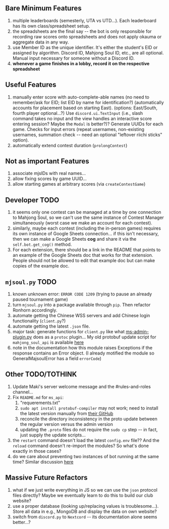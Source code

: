 ## Bare Minimum Features
1. multiple leaderboards (semesterly, UTA vs UTD...). Each leaderboard has its own class/spreadsheet setup.
1. the spreadsheets are the final say -- the bot is only responsible for recording raw scores onto spreadsheets and does not apply okauma or aggregate data in any way.
1. use Member ID as the unique identifier. It's either the student's EID or assigned by algorithm. Discord ID, Mahjong Soul ID, etc., are all optional. Manual input necessary for someone without a Discord ID.
1. **whenever a game finishes in a lobby, record it on the respective spreadsheet**

## Useful Features
1. manually enter score with auto-complete-able names (no need to remember/ask for EID; list EID by name for identification?) (automatically accounts for placement based on starting East). (options: East/South, fourth player optional...?) Use `discord.ui.TextInput` (i.e., slash command takes no input and the view handles an interactive score entering session? Maybe the `Modal` is better?)? Generate UUIDs for each game. Checks for input errors (repeat usernames, non-existing usernames, summation check -- need an optional "leftover riichi sticks" option).
1. automatically extend contest duration (`prolongContest`)

## Not as important Features
1. associate mjsIDs with real names...
1. allow fixing scores by game UUID...
1. allow starting games at arbitrary scores (via `createContestGame`)

## Developer TODO
1. it seems only one contest can be managed at a time by one connection to Mahjong Soul, so we can't use the same instance of Contest Manager simultaneously (worst case we make an account for each contest).
1. similarly, maybe each contest (including the in-person games) requires its own instance of Google Sheets connection... if this isn't necessary, then we can make a Google Sheets **cog** and share it via the `self.bot.get_cog()` method.
1. For each extension, there should be a link in the README that points to an example of the Google Sheets doc that works for that extension. People should not be allowed to edit that example doc but can make copies of the example doc.

## `mjsoul.py` TODO
1. known unknown error: `ERROR CODE 1209` (trying to pause an already paused tournament game)
1. turn `mjsoul.py` into a package available through `pip`. Then refactor Ronhorn accordingly.
1. automate getting the Chinese WSS servers and add Chinese login functionality (`client.py`?)
1. automate getting the latest `.json` file.
1. major task: generate functions for `client.py` like what [ms-admin-plugin.py](https://github.com/MahjongRepository/mahjong_soul_api/blob/master/ms_tournament/ms-admin-plugin.py) does as a `protoc` plugin... My old protobuf update script for `mahjong_soul_api` is available [here](https://github.com/peter1357908/Ronhorn/blob/578bbe39ba90bd7ecde4d6997e1337e53eab1aa6/modules/mahjongsoul/protocol/update_proto_liqi_admin.sh)
1. note in the documentation how this module raises Exceptions if the response contains an Error object. (I already motified the module so GeneralMajsoulError has a field `errorCode`)

## Other TODO/TOTHINK
1. Update Maki's server welcome message and the #rules-and-roles channel...
1. Fix `README.md` for `ms_api`:
    1. "requerements.txt"
    1. `sudo apt install protobuf-compiler` may not work; need to install the latest version manually from [their GitHub](https://github.com/protocolbuffers/protobuf/releases)
    1. reconcile the directory inconsistency in the proto update between the regular version versus the admin version
    1. updating the `.proto` files do not require the `sudo cp` step -- in fact, just supply the update scripts...
1. the `restart` command doesn't load the latest `config.env` file?? And the `reload` command doesn't re-import the modules? So what's done exactly in those cases?
1. do we care about preventing two instances of bot running at the same time? Similar discussion [here](https://github.com/serenity-rs/serenity/issues/1054)

## Massive Future Refactors
1. what if we just write everything in JS so we can use the `json` protocol files directly? Maybe we eventually learn to do this to build our club website?
1. use a proper database (looking up/replacing values is troublesome...). Store all data in e.g., MongoDB and display the data on own website?
1. switch from `discord.py` to `Nextcord` -- its documentation alone seems better...?

